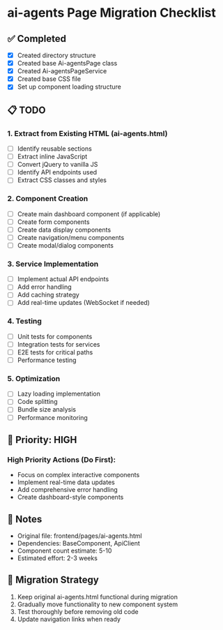 # ai-agents Page Migration Checklist

## ✅ Completed
- [x] Created directory structure
- [x] Created base Ai-agentsPage class
- [x] Created Ai-agentsPageService
- [x] Created base CSS file
- [x] Set up component loading structure

## 📋 TODO

### 1. Extract from Existing HTML (ai-agents.html)
- [ ] Identify reusable sections
- [ ] Extract inline JavaScript
- [ ] Convert jQuery to vanilla JS
- [ ] Identify API endpoints used
- [ ] Extract CSS classes and styles

### 2. Component Creation
- [ ] Create main dashboard component (if applicable)
- [ ] Create form components
- [ ] Create data display components
- [ ] Create navigation/menu components
- [ ] Create modal/dialog components

### 3. Service Implementation
- [ ] Implement actual API endpoints
- [ ] Add error handling
- [ ] Add caching strategy
- [ ] Add real-time updates (WebSocket if needed)

### 4. Testing
- [ ] Unit tests for components
- [ ] Integration tests for services
- [ ] E2E tests for critical paths
- [ ] Performance testing

### 5. Optimization
- [ ] Lazy loading implementation
- [ ] Code splitting
- [ ] Bundle size analysis
- [ ] Performance monitoring

## 🎯 Priority: HIGH

### High Priority Actions (Do First):
- Focus on complex interactive components
- Implement real-time data updates
- Add comprehensive error handling
- Create dashboard-style components

## 📝 Notes
- Original file: frontend/pages/ai-agents.html
- Dependencies: BaseComponent, ApiClient
- Component count estimate: 5-10
- Estimated effort: 2-3 weeks

## 🔄 Migration Strategy
1. Keep original ai-agents.html functional during migration
2. Gradually move functionality to new component system
3. Test thoroughly before removing old code
4. Update navigation links when ready
